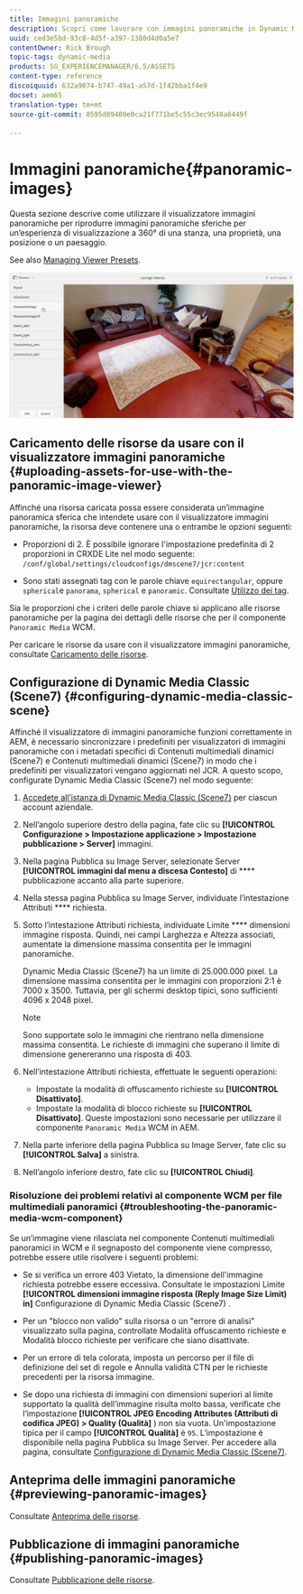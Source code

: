 ```yaml
---
title: Immagini panoramiche
description: Scopri come lavorare con immagini panoramiche in Dynamic Media.
uuid: ced3e5bd-93c8-4d5f-a397-1380d4d0a5e7
contentOwner: Rick Brough
topic-tags: dynamic-media
products: SG_EXPERIENCEMANAGER/6.5/ASSETS
content-type: reference
discoiquuid: 632a9074-b747-49a1-a57d-1f42bba1f4e9
docset: aem65
translation-type: tm+mt
source-git-commit: 0595d89409e0ca21f771be5c55c3ec9548a8449f

---
```



# Immagini panoramiche{#panoramic-images}

Questa sezione descrive come utilizzare il visualizzatore immagini panoramiche per riprodurre immagini panoramiche sferiche per un’esperienza di visualizzazione a 360° di una stanza, una proprietà, una posizione o un paesaggio.

See also [Managing Viewer Presets](/help/assets/managing-viewer-presets.md).

![panoramic-image2](assets/panoramic-image2.png)

## Caricamento delle risorse da usare con il visualizzatore immagini panoramiche {#uploading-assets-for-use-with-the-panoramic-image-viewer}

Affinché una risorsa caricata possa essere considerata un’immagine panoramica sferica che intendete usare con il visualizzatore immagini panoramiche, la risorsa deve contenere una o entrambe le opzioni seguenti:

* Proporzioni di 2.
È possibile ignorare l&#39;impostazione predefinita di 2 proporzioni in CRXDE Lite nel modo seguente:
   `/conf/global/settings/cloudconfigs/dmscene7/jcr:content`

* Sono stati assegnati tag con le parole chiave `equirectangular`, oppure `spherical`e `panorama`, `spherical` e `panoramic`. Consultate [Utilizzo dei tag](/help/sites-authoring/tags.md).

Sia le proporzioni che i criteri delle parole chiave si applicano alle risorse panoramiche per la pagina dei dettagli delle risorse che per il componente `Panoramic Media` WCM.

Per caricare le risorse da usare con il visualizzatore immagini panoramiche, consultate [Caricamento delle risorse](/help/assets/managing-assets-touch-ui.md#uploading-assets).

## Configurazione di Dynamic Media Classic (Scene7) {#configuring-dynamic-media-classic-scene}

Affinché il visualizzatore di immagini panoramiche funzioni correttamente in AEM, è necessario sincronizzare i predefiniti per visualizzatori di immagini panoramiche con i metadati specifici di Contenuti multimediali dinamici (Scene7) e Contenuti multimediali dinamici (Scene7) in modo che i predefiniti per visualizzatori vengano aggiornati nel JCR. A questo scopo, configurate Dynamic Media Classic (Scene7) nel modo seguente:

1. [Accedete all’istanza di Dynamic Media Classic (Scene7)](https://www.adobe.com/marketing-cloud/experience-manager/scene7-login.html) per ciascun account aziendale.

1. Nell’angolo superiore destro della pagina, fate clic su **[!UICONTROL Configurazione > Impostazione applicazione > Impostazione pubblicazione > Server]** immagini.
1. Nella pagina Pubblica su Image Server, selezionate Server **[!UICONTROL immagini dal menu a discesa Contesto]** di **** pubblicazione accanto alla parte superiore.

1. Nella stessa pagina Pubblica su Image Server, individuate l’intestazione Attributi **** richiesta.
1. Sotto l’intestazione Attributi richiesta, individuate Limite **** dimensioni immagine risposta. Quindi, nei campi Larghezza e Altezza associati, aumentate la dimensione massima consentita per le immagini panoramiche.

   Dynamic Media Classic (Scene7) ha un limite di 25.000.000 pixel. La dimensione massima consentita per le immagini con proporzioni 2:1 è 7000 x 3500. Tuttavia, per gli schermi desktop tipici, sono sufficienti 4096 x 2048 pixel.

   >[!NOTE]
   >
   >Sono supportate solo le immagini che rientrano nella dimensione massima consentita. Le richieste di immagini che superano il limite di dimensione genereranno una risposta di 403.

1. Nell’intestazione Attributi richiesta, effettuate le seguenti operazioni:

   * Impostate la modalità di offuscamento richieste su **[!UICONTROL Disattivato]**.
   * Impostate la modalità di blocco richieste su **[!UICONTROL Disattivato]**.
   Queste impostazioni sono necessarie per utilizzare il componente `Panoramic Media` WCM in AEM.

1. Nella parte inferiore della pagina Pubblica su Image Server, fate clic su **[!UICONTROL Salva]** a sinistra.

1. Nell’angolo inferiore destro, fate clic su **[!UICONTROL Chiudi]**.

### Risoluzione dei problemi relativi al componente WCM per file multimediali panoramici {#troubleshooting-the-panoramic-media-wcm-component}

Se un’immagine viene rilasciata nel componente Contenuti multimediali panoramici in WCM e il segnaposto del componente viene compresso, potrebbe essere utile risolvere i seguenti problemi:

* Se si verifica un errore 403 Vietato, la dimensione dell&#39;immagine richiesta potrebbe essere eccessiva. Consultate le impostazioni Limite **[!UICONTROL dimensioni immagine risposta (Reply Image Size Limit) in]** Configurazione di Dynamic Media Classic (Scene7) [](/help/assets/panoramic-images.md#configuring%20dynamic%20media%20classic%20(scene7)).

* Per un &quot;blocco non valido&quot; sulla risorsa o un &quot;errore di analisi&quot; visualizzato sulla pagina, controllate Modalità offuscamento richieste e Modalità blocco richieste per verificare che siano disattivate.
* Per un errore di tela colorata, imposta un percorso per il file di definizione del set di regole e Annulla validità CTN per le richieste precedenti per la risorsa immagine.
* Se dopo una richiesta di immagini con dimensioni superiori al limite supportato la qualità dell’immagine risulta molto bassa, verificate che l’impostazione **[!UICONTROL JPEG Encoding Attributes (Attributi di codifica JPEG) > Quality (Qualità]** ) non sia vuota. Un&#39;impostazione tipica per il campo **[!UICONTROL Qualità]** è `95`. L’impostazione è disponibile nella pagina Pubblica su Image Server. Per accedere alla pagina, consultate [Configurazione di Dynamic Media Classic (Scene7)](/help/assets/panoramic-images.md#configuring%20dynamic%20media%20classic%20(scene7)).

## Anteprima delle immagini panoramiche {#previewing-panoramic-images}

Consultate [Anteprima delle risorse](/help/assets/previewing-assets.md).

## Pubblicazione di immagini panoramiche {#publishing-panoramic-images}

Consultate [Pubblicazione delle risorse](/help/assets/publishing-dynamicmedia-assets.md).
